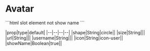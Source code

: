 # Avatar

<avatar-avatar></avatar-avatar>

<code-code>
 ```html
 <ui-avatar></ui-avatar>
    <ui-avatar shape="square"></ui-avatar>
    <ui-avatar username="Avatar"></ui-avatar>
    <ui-avatar username="Avatar">slot element</ui-avatar>
    <ui-avatar username="Avatar" :show-name="false">not show name</ui-avatar>
    <ui-avatar size="sm" url="
https://leafiy.oss-cn-beijing.aliyuncs.com/leafiyanthony-tuil-512016-unsplash.jpg" username="size-sm"></ui-avatar>
    <ui-avatar url="
https://leafiy.oss-cn-beijing.aliyuncs.com/leafiyanthony-tuil-512016-unsplash.jpg" username="leafiy"></ui-avatar>
    <ui-avatar size="lg" url="
https://leafiy.oss-cn-beijing.aliyuncs.com/leafiyanthony-tuil-512016-unsplash.jpg" username="size-lg"></ui-avatar>
<ui-avatar size="lg" fallback="https://leafiy.oss-cn-beijing.aliyuncs.com/Snipaste_2018-12-26_14-10-06.png" url="
https://leafiy.oss-cn-beijing.aliyuncs.com/leafiyanthony-tuil-512016-splash.jpg" username="size-lg"></ui-avatar>
 ```
</code-code>

|prop|type|default|
|--|--|--|--|
|shape|String|circle||
|size|String|||
|url|String|||
|username|String|||
|icon|String|icon-user||
|showName|Boolean|true||